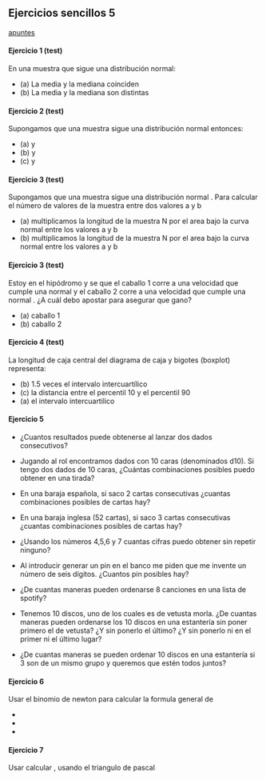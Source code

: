 ## Ejercicios sencillos 5

[apuntes](https://drive.google.com/open?id=13bNDS6c3sN3wVr0YrYo2i_Sy7xHwCHhu)

#### Ejercicio 1 (test)
En una muestra que sigue una distribución normal:
- (a) La media y la mediana coinciden
- (b) La media y la mediana son distintas

#### Ejercicio 2 (test)
Supongamos que una muestra <span v-katex="'x_1, x_2, \\dots, x_p'"></span> sigue una distribución normal <span v-katex="'N(\\mu,\\sigma)'"></span>
entonces:
- (a) <span v-katex="'\\mu = \\overline{x}'"></span> y <span v-katex="'\\sigma \\not= S(x)'"></span>
- (b) <span v-katex="'\\mu = \\overline{x}'"></span> y <span v-katex="'\\sigma = S(x)'"></span>
- (c) <span v-katex="'\\mu \\not= \\overline{x}'"></span> y <span v-katex="'\\sigma = S(x)'"></span>

#### Ejercicio 3 (test)
Supongamos que una muestra <span v-katex="'x_1, x_2, \\dots, x_p'"></span> sigue una distribución normal <span v-katex="'N(\\mu,\\sigma)'"></span>. Para calcular el número de valores de la muestra entre dos valores a y b
- (a) multiplicamos la longitud de la muestra N por el area bajo la curva normal <span v-katex="'N(\\mu,\\sigma)'"></span> entre los valores a y b
- (b) multiplicamos la longitud de la muestra N por el area bajo la curva normal <span v-katex="'N(0,1)'"></span> entre los valores a y b


#### Ejercicio 3 (test)

Estoy en el hipódromo y se que el caballo 1 corre a una velocidad que cumple una normal <span v-katex="'N(25km/h,1km/h)'"></span> y el caballo 2 corre a una velocidad que cumple una normal  <span v-katex="'N(35km/h,1km/h)'"></span>. ¿A cuál debo apostar para asegurar que gano?
- (a) caballo 1 
- (b) caballo 2

#### Ejercicio 4 (test)

La longitud de caja central del diagrama de caja y bigotes (boxplot) representa:
- (b) 1.5 veces el intervalo intercuartílico
- (c) la distancia entre el percentil 10 y el percentil 90
- (a) el intervalo intercuartilico


#### Ejercicio 5
- ¿Cuantos resultados puede obtenerse al lanzar dos dados consecutivos?

- Jugando al rol encontramos dados con 10 caras (denominados d10). Si tengo dos dados de 10 caras, ¿Cuántas combinaciones posibles puedo obtener en una tirada?

- En una baraja española, si saco 2 cartas consecutivas ¿cuantas combinaciones posibles de cartas hay?

- En una baraja inglesa (52 cartas), si saco 3 cartas consecutivas ¿cuantas combinaciones posibles de cartas hay?
  
- ¿Usando los números 4,5,6 y 7 cuantas cifras puedo obtener sin repetir ninguno?

- Al introducir generar un pin en el banco me piden que me invente un número de seis dígitos. ¿Cuantos pin posibles hay?

- ¿De cuantas maneras pueden ordenarse 8 canciones en una lista de spotify? 
  
- Tenemos 10 discos, uno de los cuales es de vetusta morla. ¿De cuantas maneras pueden ordenarse los 10 discos en una estantería sin poner primero el de vetusta? ¿Y sin ponerlo el último? ¿Y sin ponerlo ni en el primer ni el último lugar?
  
- ¿De cuantas maneras se pueden ordenar 10 discos en una estantería si 3 son de un mismo grupo y queremos que estén todos juntos?


#### Ejercicio 6
Usar el binomio de newton para calcular la formula general de
-   <span v-katex="'(a-b)^3'"></span>
-   <span v-katex="'(a+b)^4'"></span>
-   <span v-katex="'(a+b)^5'"></span>

#### Ejercicio 7
Usar calcular <span v-katex="'6\\choose 3'"></span>,  <span v-katex="'6\\choose 5'"></span> usando el triangulo de pascal


<!--
id: ejercicios_estadistica_20191105
tags: estadistica, teaching, ejercicios
title: Ejercicios sencillos 2019-11-05
date: 05/11/2019
-->

<!--


-->
